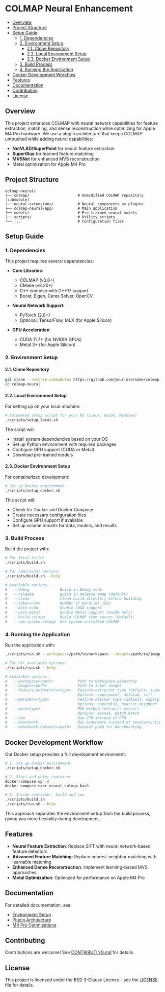 # COLMAP Neural Enhancement

- [Overview](#overview)
- [Project Structure](#project-structure)
- [Setup Guide](#setup-guide)
  - [1. Dependencies](#1-dependencies)
  - [2. Environment Setup](#2-environment-setup)
    - [2.1. Clone Repository](#21-clone-repository)
    - [2.2. Local Environment Setup](#22-local-environment-setup)
    - [2.3. Docker Environment Setup](#23-docker-environment-setup)
  - [3. Build Process](#3-build-process)
  - [4. Running the Application](#4-running-the-application)
- [Docker Development Workflow](#docker-development-workflow)
- [Features](#features)
- [Documentation](#documentation)
- [Contributing](#contributing)
- [License](#license)

## Overview
This project enhances COLMAP with neural network capabilities for feature extraction, matching, and dense reconstruction while optimizing for Apple M4 Pro hardware. We use a plugin architecture that keeps COLMAP untouched while adding neural capabilities:
- **NetVLAD/SuperPoint** for neural feature extraction
- **SuperGlue** for learned feature matching
- **MVSNet** for enhanced MVS reconstruction
- Metal optimization for Apple M4 Pro

## Project Structure

```
colmap-neural/
├── colmap/                      # Unmodified COLMAP repository (submodule)
├── neural-extensions/           # Neural components as plugins
├── colmap-neural-app/           # Main application
├── models/                      # Pre-trained neural models
├── scripts/                     # Utility scripts
└── ...                          # Configuration files
```

## Setup Guide

### 1. Dependencies

This project requires several dependencies:

- **Core Libraries**:
  - COLMAP (v3.8+)
  - CMake (v3.20+)
  - C++ compiler with C++17 support
  - Boost, Eigen, Ceres Solver, OpenCV

- **Neural Network Support**:
  - PyTorch (2.0+)
  - Optional: TensorFlow, MLX (for Apple Silicon)

- **GPU Acceleration**:
  - CUDA 11.7+ (for NVIDIA GPUs)
  - Metal 3+ (for Apple Silicon)

### 2. Environment Setup

#### 2.1. Clone Repository

```bash
git clone --recurse-submodules https://github.com/your-username/colmap-neural.git
cd colmap-neural
```

#### 2.2. Local Environment Setup

For setting up on your local machine:

```bash
# Automated setup script for your OS (Linux, macOS, Windows)
./scripts/setup_local.sh
```

The script will:
- Install system dependencies based on your OS
- Set up Python environment with required packages
- Configure GPU support (CUDA or Metal)
- Download pre-trained models

#### 2.3. Docker Environment Setup

For containerized development:

```bash
# Set up Docker environment
./scripts/setup_docker.sh
```

This script will:
- Check for Docker and Docker Compose
- Create necessary configuration files
- Configure GPU support if available
- Set up volume mounts for data, models, and results

### 3. Build Process

Build the project with:

```bash
# For local build:
./scripts/build.sh

# For additional options:
./scripts/build.sh --help

# Available options:
#   --debug              Build in Debug mode
#   --release            Build in Release mode (default)
#   --clean              Clean build directory before building
#   --jobs=<num>         Number of parallel jobs
#   --with-cuda          Enable CUDA support
#   --with-metal         Enable Metal support (macOS only)
#   --build-colmap       Build COLMAP from source (default)
#   --use-system-colmap  Use system-installed COLMAP
```

### 4. Running the Application

Run the application with:

```bash
./scripts/run.sh --workspace=/path/to/workspace --images=/path/to/images

# For all available options:
./scripts/run.sh --help

# Available options:
#   --workspace=<path>           Path to workspace directory
#   --images=<path>              Path to input images
#   --feature-extractor=<type>   Feature extractor type (default: superpoint)
#                                Options: superpoint, netvlad, sift
#   --matcher=<type>             Feature matcher type (default: superglue)
#                                Options: superglue, nearest_neighbor
#   --mvs=<type>                 MVS method (default: mvsnet)
#                                Options: mvsnet, patch_match
#   --cpu                        Use CPU instead of GPU
#   --benchmark                  Run benchmark instead of reconstruction
#   --benchmark-dataset=<path>   Dataset path for benchmarking
```

## Docker Development Workflow

Our Docker setup provides a full development environment:

```bash
# 1. Set up Docker environment
./scripts/setup_docker.sh

# 2. Start and enter container
docker-compose up -d
docker-compose exec neural-colmap bash

# 3. Inside container, build and run
./scripts/build.sh
./scripts/run.sh --help
```

This approach separates the environment setup from the build process, giving you more flexibility during development.

## Features

- **Neural Feature Extraction**: Replace SIFT with neural network-based feature detectors
- **Advanced Feature Matching**: Replace nearest-neighbor matching with learnable matching
- **Enhanced Dense Reconstruction**: Implement learning-based MVS approaches
- **Metal Optimization**: Optimized for performance on Apple M4 Pro

## Documentation

For detailed documentation, see:
- [Environment Setup](doc/environment.md)
- [Plugin Architecture](doc/neural_architecture.md)
- [M4 Pro Optimizations](doc/m4_optimizations.md)

## Contributing

Contributions are welcome! See [CONTRIBUTING.md](CONTRIBUTING.md) for details.

## License

This project is licensed under the BSD 3-Clause License - see the [LICENSE](LICENSE) file for details.